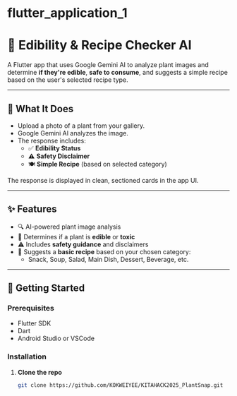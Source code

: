 # flutter_application_1

# 🌿 Edibility & Recipe Checker AI

A Flutter app that uses Google Gemini AI to analyze plant images and determine **if they're edible**, **safe to consume**, and suggests a simple recipe based on the user's selected recipe type.

---

## 📸 What It Does

- Upload a photo of a plant from your gallery.
- Google Gemini AI analyzes the image.
- The response includes:
  - ✅ **Edibility Status**
  - ⚠️ **Safety Disclaimer**
  - 🍽️ **Simple Recipe** (based on selected category)

The response is displayed in clean, sectioned cards in the app UI.

---

## ✨ Features

- 🔍 AI-powered plant image analysis
- 🧠 Determines if a plant is **edible** or **toxic**
- ⚠️ Includes **safety guidance** and disclaimers
- 🍜 Suggests a **basic recipe** based on your chosen category:
  - Snack, Soup, Salad, Main Dish, Dessert, Beverage, etc.

---

## 🚀 Getting Started

### Prerequisites

- Flutter SDK
- Dart
- Android Studio or VSCode

### Installation

1. **Clone the repo**
   ```bash
   git clone https://github.com/KOKWEIYEE/KITAHACK2025_PlantSnap.git
  

